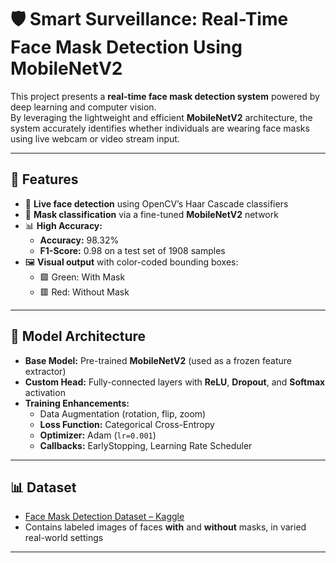 # 🛡️ Smart Surveillance: Real-Time Face Mask Detection Using MobileNetV2

This project presents a **real-time face mask detection system** powered by deep learning and computer vision.  
By leveraging the lightweight and efficient **MobileNetV2** architecture, the system accurately identifies whether individuals are wearing face masks using live webcam or video stream input.

---

## 🚀 Features

- 🎥 **Live face detection** using OpenCV’s Haar Cascade classifiers  
- 🤖 **Mask classification** via a fine-tuned **MobileNetV2** network  
- 📊 **High Accuracy:**  
  - **Accuracy:** 98.32%  
  - **F1-Score:** 0.98 on a test set of 1908 samples  
- 🖼️ **Visual output** with color-coded bounding boxes:  
  - 🟩 Green: With Mask  
  - 🟥 Red: Without Mask  

---

## 🤖 Model Architecture

- **Base Model:** Pre-trained **MobileNetV2** (used as a frozen feature extractor)  
- **Custom Head:** Fully-connected layers with **ReLU**, **Dropout**, and **Softmax** activation  
- **Training Enhancements:**  
  - Data Augmentation (rotation, flip, zoom)  
  - **Loss Function:** Categorical Cross-Entropy  
  - **Optimizer:** Adam (`lr=0.001`)  
  - **Callbacks:** EarlyStopping, Learning Rate Scheduler  

---

## 📊 Dataset

- [Face Mask Detection Dataset – Kaggle](https://www.kaggle.com/datasets/shiekhburhan/face-mask-dataset?select=FMD_DATASET)  
- Contains labeled images of faces **with** and **without** masks, in varied real-world settings

---


